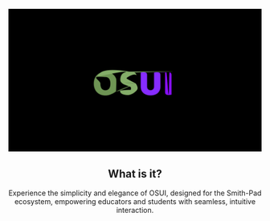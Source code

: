 <img src="./osui-logo.png"></img>




<h2 align="center">What is it?</h2>

<p align="center">
Experience the simplicity and elegance of OSUI,  designed for the 
Smith-Pad ecosystem, empowering educators and students with seamless, 
intuitive interaction.
</p>

